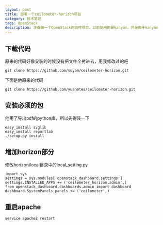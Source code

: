 ```yaml
---
layout: post
title: 部署一个ceilometer-horizon项目
category: 技术笔记
tags: OpenStack
description: 准备做一个OpenStack的监控项目，以前使用的是kanyun，但是由于kanyun放出来的代码是不完全的，不适合持续跟踪，而且不支持F版本，所以就放弃了。OpenStack项目里已经有了Ceilometer项目，作为OpenStack整个项目的监控，只是暂时还不支持horizon展示，所以需要自己写Horizon部分代码，看到有个哥们已经写了，所以就拿来部署一下。
---
```

## 下载代码
原来的代码好像安装的时候没有把文件全拷进去，用我修改过的吧

    git clone https://github.com/suyan/ceilometer-horizon.git    

下面是他原来的代码

    git clone https://github.com/yuanotes/ceilometer-horizon.git

## 安装必须的包
他用了导出pdf的python库，所以先得装一下

    easy_install svglib
    easy_install reportlab
    ./setup.py install

## 增加horizon部分
修改horizon/local目录中的local_setting.py

    import sys
    settings = sys.modules['openstack_dashboard.settings']
    settings.INSTALLED_APPS += ('ceilometer_horizon.admin',)
    from openstack_dashboard.dashboards.admin import dashboard
    dashboard.SystemPanels.panels += ('ceilometer',)

## 重启apache

    service apache2 restart